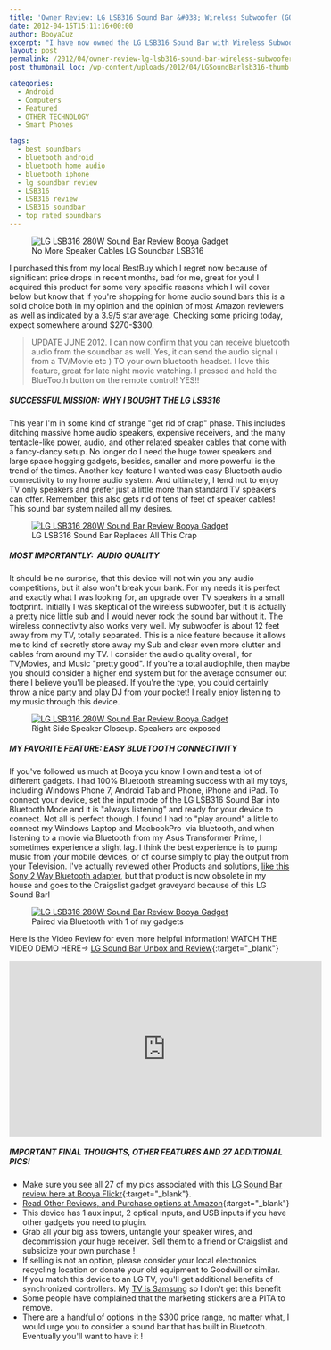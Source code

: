 ```yaml
---
title: 'Owner Review: LG LSB316 Sound Bar &#038; Wireless Subwoofer (GOOD!)'
date: 2012-04-15T15:11:16+00:00
author: BooyaCuz
excerpt: "I have now owned the LG LSB316 Sound Bar with Wireless Subwoofer for about 12 months at the time of this article and I'm extremely happy with this product."
layout: post
permalink: /2012/04/owner-review-lg-lsb316-sound-bar-wireless-subwoofer-good.html
post_thumbnail_loc: /wp-content/uploads/2012/04/LGSoundBarlsb316-thumb.jpg

categories:
  - Android
  - Computers
  - Featured
  - OTHER TECHNOLOGY
  - Smart Phones

tags:
  - best soundbars
  - bluetooth android
  - bluetooth home audio
  - bluetooth iphone
  - lg soundbar review
  - LSB316
  - LSB316 review
  - LSB316 soundbar
  - top rated soundbars
---
```

<figure>
    <img src="{{ site.cdn-url }}/wp-content/uploads/2012/04/LGSoundBarlsb316.jpg" 
         alt="LG LSB316 280W Sound Bar Review Booya Gadget" title="No More Speaker Cables LG Soundbar LSB316">
	<figcaption>No More Speaker Cables LG Soundbar LSB316</figcaption>
</figure>
 I purchased this from my local BestBuy which I regret now because of significant price drops in recent months, bad for me, great for you! I acquired this product for some very specific reasons which I will cover below but know that if you're shopping for home audio sound bars this is a solid choice both in my opinion and the opinion of most Amazon reviewers as well as indicated by a 3.9/5 star average. Checking some pricing today, expect somewhere around $270-$300.

> UPDATE JUNE 2012. I can now confirm that you can receive bluetooth audio from the soundbar as well. Yes, it can send the audio signal ( from a TV/Movie etc ) TO your own bluetooth headset. I love this feature, great for late night movie watching. I pressed and held the BlueTooth button on the remote control! YES!!

##### SUCCESSFUL MISSION: WHY I BOUGHT THE LG LSB316  
This year I'm in some kind of strange "get rid of crap" phase. This includes ditching massive home audio speakers, expensive receivers, and the many tentacle-like power, audio, and other related speaker cables that come with a fancy-dancy setup. No longer do I need the huge tower speakers and large space hogging gadgets, besides, smaller and more powerful is the trend of the times. Another key feature I wanted was easy Bluetooth audio connectivity to my home audio system.  And ultimately, I tend not to enjoy TV only speakers and prefer just a little more than standard TV speakers can offer. Remember, this also gets rid of tens of feet of speaker cables! This sound bar system nailed all my desires.
<figure>
	<a href="{{ site.cdn-url }}/wp-content/uploads/2012/04/LG-LSB316-Sound-Bar-review-booya-1.jpg">
    <img src="{{ site.cdn-url }}/wp-content/uploads/2012/04/LG-LSB316-Sound-Bar-review-booya-1-500.jpg" 
         alt="LG LSB316 280W Sound Bar Review Booya Gadget" title="LG LSB316 Sound Bar Replaces All This Crap"></a>
	<figcaption>LG LSB316 Sound Bar Replaces All This Crap</figcaption>
</figure>

##### MOST IMPORTANTLY:  AUDIO QUALITY  
It should be no surprise, that this device will not win you any audio competitions, but it also won't break your bank. For my needs it is perfect and exactly what I was looking for, an upgrade over TV speakers in a small footprint. Initially I was skeptical of the wireless subwoofer, but it is actually a pretty nice little sub and I would never rock the sound bar without it. The wireless connectivity also works very well. My subwoofer is about 12 feet away from my TV, totally separated. This is a nice feature because it allows me to kind of secretly store away my Sub and clear even more clutter and cables from around my TV. I consider the audio quality overall, for TV,Movies, and Music "pretty good". If you're a total audiophile, then maybe you should consider a higher end system but for the average consumer out there I believe you'll be pleased. If you're the type, you could certainly throw a nice party and play DJ from your pocket! I really enjoy listening to my music through this device.
<figure>
	<a href="{{ site.cdn-url }}/wp-content/uploads/2012/04/LG-LSB316-Sound-Bar-review-booya-3.jpg">
    <img src="{{ site.cdn-url }}/wp-content/uploads/2012/04/LG-LSB316-Sound-Bar-review-booya-3-640.jpg" 
         alt="LG LSB316 280W Sound Bar Review Booya Gadget" title="Right Side Speaker Closeup. Speakers are exposed"></a>
	<figcaption>Right Side Speaker Closeup. Speakers are exposed</figcaption>
</figure>

##### MY FAVORITE FEATURE: EASY BLUETOOTH CONNECTIVITY  
If you've followed us much at Booya you know I own and test a lot of different gadgets. I had 100% Bluetooth streaming success with all my toys, including Windows Phone 7, Android Tab and Phone, iPhone and iPad. To connect your device, set the input mode of the LG LSB316 Sound Bar into Bluetooth Mode and it is "always listening" and ready for your device to connect. Not all is perfect though. I found I had to "play around" a little to connect my Windows Laptop and MacbookPro  via bluetooth, and when listening to a movie via Bluetooth from my Asus Transformer Prime, I sometimes experience a slight lag. I think the best experience is to pump music from your mobile devices, or of course simply to play the output from your Television. I've actually reviewed other Products and solutions, [like this Sony 2 Way Bluetooth adapter](/2011/06/how-to-iphone-ipad-android-xoom-bluetooth-home-stereo.html), but that product is now obsolete in my house and goes to the Craigslist gadget graveyard because of this LG Sound Bar!
<figure>
	<a href="{{ site.cdn-url }}/wp-content/uploads/2012/04/LG-LSB316-Sound-Bar-review-booya-2.jpg">
    <img src="{{ site.cdn-url }}/wp-content/uploads/2012/04/LG-LSB316-Sound-Bar-review-booya-2-640.jpg" 
         alt="LG LSB316 280W Sound Bar Review Booya Gadget" title="Paired via Bluetooth with 1 of my gadgets"></a>
	<figcaption>Paired via Bluetooth with 1 of my gadgets</figcaption>
</figure>

Here is the Video Review for even more helpful information! WATCH THE VIDEO DEMO HERE-> [LG Sound Bar Unbox and Review](https://www.youtube.com/watch?v=68pZ7kRefmg){:target="_blank"}
<iframe width="560" height="315" src="https://www.youtube.com/embed/68pZ7kRefmg" frameborder="0" allowfullscreen></iframe>

##### IMPORTANT FINAL THOUGHTS, OTHER FEATURES AND 27 ADDITIONAL PICS!  
* Make sure you see all 27 of my pics associated with this [LG Sound Bar review here at Booya Flickr](https://www.flickr.com/photos/booyagadget/albums/72157629460247754){:target="_blank"}.
* [Read Other Reviews, and Purchase options at Amazon](http://amzn.to/2s9lCQo){:target="_blank"}
* This device has 1 aux input, 2 optical inputs, and USB inputs if you have other gadgets you need to plugin.
* Grab all your big ass towers, untangle your speaker wires, and decommission your huge receiver. Sell them to a friend or Craigslist and subsidize your own purchase !
* If selling is not an option, please consider your local electronics recycling location or donate your old equipment to Goodwill or similar.
* If you match this device to an LG TV, you'll get additional benefits of synchronized controllers. My [TV is Samsung](/2010/12/samsung-6500-led-lcd-tv-owner-review-and-pics.html) so I don't get this benefit 
* Some people have complained that the marketing stickers are a PITA to remove.
* There are a handful of options in the $300 price range, no matter what, I would urge you to consider a sound bar that has built in Bluetooth. Eventually you'll want to have it !